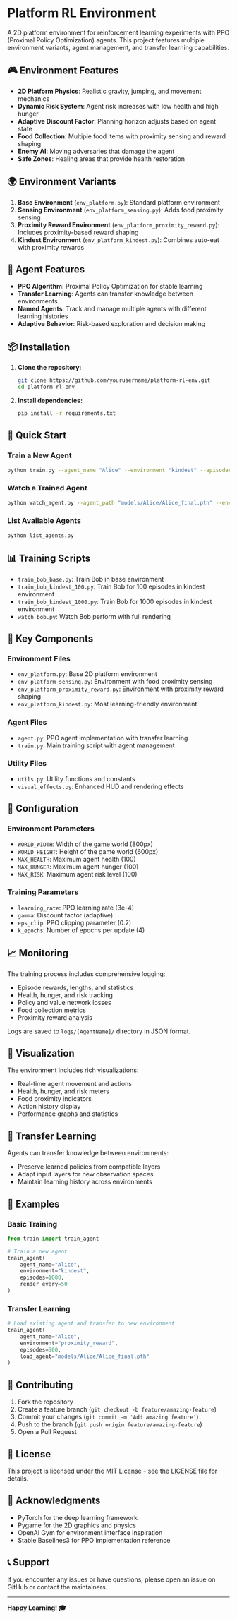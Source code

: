 # Platform RL Environment

A 2D platform environment for reinforcement learning experiments with PPO (Proximal Policy Optimization) agents. This project features multiple environment variants, agent management, and transfer learning capabilities.

## 🎮 Environment Features

- **2D Platform Physics**: Realistic gravity, jumping, and movement mechanics
- **Dynamic Risk System**: Agent risk increases with low health and high hunger
- **Adaptive Discount Factor**: Planning horizon adjusts based on agent state
- **Food Collection**: Multiple food items with proximity sensing and reward shaping
- **Enemy AI**: Moving adversaries that damage the agent
- **Safe Zones**: Healing areas that provide health restoration

## 🌍 Environment Variants

1. **Base Environment** (`env_platform.py`): Standard platform environment
2. **Sensing Environment** (`env_platform_sensing.py`): Adds food proximity sensing
3. **Proximity Reward Environment** (`env_platform_proximity_reward.py`): Includes proximity-based reward shaping
4. **Kindest Environment** (`env_platform_kindest.py`): Combines auto-eat with proximity rewards

## 🤖 Agent Features

- **PPO Algorithm**: Proximal Policy Optimization for stable learning
- **Transfer Learning**: Agents can transfer knowledge between environments
- **Named Agents**: Track and manage multiple agents with different learning histories
- **Adaptive Behavior**: Risk-based exploration and decision making

## 📦 Installation

1. **Clone the repository:**
   ```bash
   git clone https://github.com/yourusername/platform-rl-env.git
   cd platform-rl-env
   ```

2. **Install dependencies:**
   ```bash
   pip install -r requirements.txt
   ```

## 🚀 Quick Start

### Train a New Agent
```bash
python train.py --agent_name "Alice" --environment "kindest" --episodes 1000
```

### Watch a Trained Agent
```bash
python watch_agent.py --agent_path "models/Alice/Alice_final.pth" --environment "kindest" --episodes 10
```

### List Available Agents
```bash
python list_agents.py
```

## 📊 Training Scripts

- `train_bob_base.py`: Train Bob in base environment
- `train_bob_kindest_100.py`: Train Bob for 100 episodes in kindest environment
- `train_bob_kindest_1000.py`: Train Bob for 1000 episodes in kindest environment
- `watch_bob.py`: Watch Bob perform with full rendering

## 🎯 Key Components

### Environment Files
- `env_platform.py`: Base 2D platform environment
- `env_platform_sensing.py`: Environment with food proximity sensing
- `env_platform_proximity_reward.py`: Environment with proximity reward shaping
- `env_platform_kindest.py`: Most learning-friendly environment

### Agent Files
- `agent.py`: PPO agent implementation with transfer learning
- `train.py`: Main training script with agent management

### Utility Files
- `utils.py`: Utility functions and constants
- `visual_effects.py`: Enhanced HUD and rendering effects

## 🔧 Configuration

### Environment Parameters
- `WORLD_WIDTH`: Width of the game world (800px)
- `WORLD_HEIGHT`: Height of the game world (600px)
- `MAX_HEALTH`: Maximum agent health (100)
- `MAX_HUNGER`: Maximum agent hunger (100)
- `MAX_RISK`: Maximum agent risk level (100)

### Training Parameters
- `learning_rate`: PPO learning rate (3e-4)
- `gamma`: Discount factor (adaptive)
- `eps_clip`: PPO clipping parameter (0.2)
- `k_epochs`: Number of epochs per update (4)

## 📈 Monitoring

The training process includes comprehensive logging:
- Episode rewards, lengths, and statistics
- Health, hunger, and risk tracking
- Policy and value network losses
- Food collection metrics
- Proximity reward analysis

Logs are saved to `logs/[AgentName]/` directory in JSON format.

## 🎨 Visualization

The environment includes rich visualizations:
- Real-time agent movement and actions
- Health, hunger, and risk meters
- Food proximity indicators
- Action history display
- Performance graphs and statistics

## 🔄 Transfer Learning

Agents can transfer knowledge between environments:
- Preserve learned policies from compatible layers
- Adapt input layers for new observation spaces
- Maintain learning history across environments

## 📝 Examples

### Basic Training
```python
from train import train_agent

# Train a new agent
train_agent(
    agent_name="Alice",
    environment="kindest",
    episodes=1000,
    render_every=50
)
```

### Transfer Learning
```python
# Load existing agent and transfer to new environment
train_agent(
    agent_name="Alice",
    environment="proximity_reward",
    episodes=500,
    load_agent="models/Alice/Alice_final.pth"
)
```

## 🤝 Contributing

1. Fork the repository
2. Create a feature branch (`git checkout -b feature/amazing-feature`)
3. Commit your changes (`git commit -m 'Add amazing feature'`)
4. Push to the branch (`git push origin feature/amazing-feature`)
5. Open a Pull Request

## 📄 License

This project is licensed under the MIT License - see the [LICENSE](LICENSE) file for details.

## 🙏 Acknowledgments

- PyTorch for the deep learning framework
- Pygame for the 2D graphics and physics
- OpenAI Gym for environment interface inspiration
- Stable Baselines3 for PPO implementation reference

## 📞 Support

If you encounter any issues or have questions, please open an issue on GitHub or contact the maintainers.

---

**Happy Learning! 🎓**